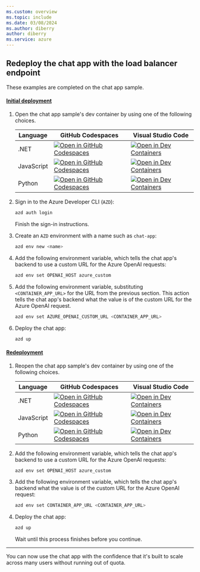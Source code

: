```yaml
---
ms.custom: overview
ms.topic: include
ms.date: 03/08/2024
ms.author: diberry
author: diberry
ms.service: azure
---
```


## Redeploy the chat app with the load balancer endpoint

These examples are completed on the chat app sample.

#### [Initial deployment](#tab/initial-deployment)

1. Open the chat app sample's dev container by using one of the following choices.

    |Language|GitHub Codespaces|Visual Studio Code|
    |--|--|--|
    |.NET|[![Open in GitHub Codespaces](https://github.com/codespaces/badge.svg)](https://codespaces.new/Azure-Samples/azure-search-openai-demo-csharp)|[![Open in Dev Containers](https://img.shields.io/static/v1?label=Dev%20Containers&message=Open&color=blue&logo=visualstudiocode)](https://vscode.dev/redirect?url=vscode://ms-vscode-remote.remote-containers/cloneInVolume?url=https://github.com/azure-samples/azure-search-openai-demo-csharp)|
    |JavaScript|[![Open in GitHub Codespaces](https://github.com/codespaces/badge.svg)](https://codespaces.new/Azure-Samples/azure-search-openai-javascript)|[![Open in Dev Containers](https://img.shields.io/static/v1?label=Dev%20Containers&message=Open&color=blue&logo=visualstudiocode)](https://vscode.dev/redirect?url=vscode://ms-vscode-remote.remote-containers/cloneInVolume?url=https://github.com/azure-samples/azure-search-openai-javascript)|
    |Python|[![Open in GitHub Codespaces](https://github.com/codespaces/badge.svg)](https://codespaces.new/Azure-Samples/azure-search-openai-demo)|[![Open in Dev Containers](https://img.shields.io/static/v1?label=Dev%20Containers&message=Open&color=blue&logo=visualstudiocode)](https://vscode.dev/redirect?url=vscode://ms-vscode-remote.remote-containers/cloneInVolume?url=https://github.com/azure-samples/azure-search-openai-demo)|

1. Sign in to the Azure Developer CLI (`AZD`):

    ```bash
    azd auth login
    ```

    Finish the sign-in instructions.

1. Create an `AZD` environment with a name such as `chat-app`:

    ```bash
    azd env new <name>
    ```

1. Add the following environment variable, which tells the chat app's backend to use a custom URL for the Azure OpenAI requests:

    ```bash
    azd env set OPENAI_HOST azure_custom
    ```

1. Add the following environment variable, substituting `<CONTAINER_APP_URL>` for the URL from the previous section. This action tells the chat app's backend what the value is of the custom URL for the Azure OpenAI request.

    ```bash
    azd env set AZURE_OPENAI_CUSTOM_URL <CONTAINER_APP_URL>
    ```

1. Deploy the chat app:

    ```bash
    azd up
    ```

#### [Redeployment](#tab/redeployment)

1. Reopen the chat app sample's dev container by using one of the following choices.

    |Language|GitHub Codespaces|Visual Studio Code|
    |--|--|--|
    |.NET|[![Open in GitHub Codespaces](https://github.com/codespaces/badge.svg)](https://codespaces.new/Azure-Samples/azure-search-openai-demo-csharp)|[![Open in Dev Containers](https://img.shields.io/static/v1?label=Dev%20Containers&message=Open&color=blue&logo=visualstudiocode)](https://vscode.dev/redirect?url=vscode://ms-vscode-remote.remote-containers/cloneInVolume?url=https://github.com/azure-samples/azure-search-openai-demo-csharp)|
    |JavaScript|[![Open in GitHub Codespaces](https://github.com/codespaces/badge.svg)](https://codespaces.new/Azure-Samples/azure-search-openai-javascript)|[![Open in Dev Containers](https://img.shields.io/static/v1?label=Dev%20Containers&message=Open&color=blue&logo=visualstudiocode)](https://vscode.dev/redirect?url=vscode://ms-vscode-remote.remote-containers/cloneInVolume?url=https://github.com/azure-samples/azure-search-openai-javascript)|
    |Python|[![Open in GitHub Codespaces](https://github.com/codespaces/badge.svg)](https://codespaces.new/Azure-Samples/azure-search-openai-demo)|[![Open in Dev Containers](https://img.shields.io/static/v1?label=Dev%20Containers&message=Open&color=blue&logo=visualstudiocode)](https://vscode.dev/redirect?url=vscode://ms-vscode-remote.remote-containers/cloneInVolume?url=https://github.com/azure-samples/azure-search-openai-demo)|

1. Add the following environment variable, which tells the chat app's backend to use a custom URL for the Azure OpenAI requests:

    ```bash
    azd env set OPENAI_HOST azure_custom
    ```

1. Add the following environment variable, which tells the chat app's backend what the value is of the custom URL for the Azure OpenAI request:

    ```bash
    azd env set CONTAINER_APP_URL <CONTAINER_APP_URL>
    ```

1. Deploy the chat app:

    ```bash
    azd up
    ```
    
    Wait until this process finishes before you continue.

---

You can now use the chat app with the confidence that it's built to scale across many users without running out of quota.
